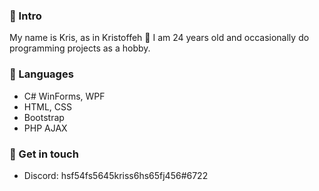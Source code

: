 ### 🤔 Intro
My name is Kris, as in Kristoffeh 👋 I am 24 years old and occasionally do programming projects as a hobby.

### 🌱 Languages 
* C# WinForms, WPF
* HTML, CSS
* Bootstrap
* PHP AJAX

### 💬 Get in touch
- Discord: hsf54fs5645kriss6hs65fj456#6722

<!--
**Kristoffeh/Kristoffeh** is a ✨ _special_ ✨ repository because its `README.md` (this file) appears on your GitHub profile.

Here are some ideas to get you started:

- 🔭 I’m currently working on ...
- 🌱 I’m currently learning ...
- 👯 I’m looking to collaborate on ...
- 🤔 I’m looking for help with ...
- 💬 Ask me about ...
- 📫 How to reach me: ...
- 😄 Pronouns: ...
- ⚡ Fun fact: ...
-->
